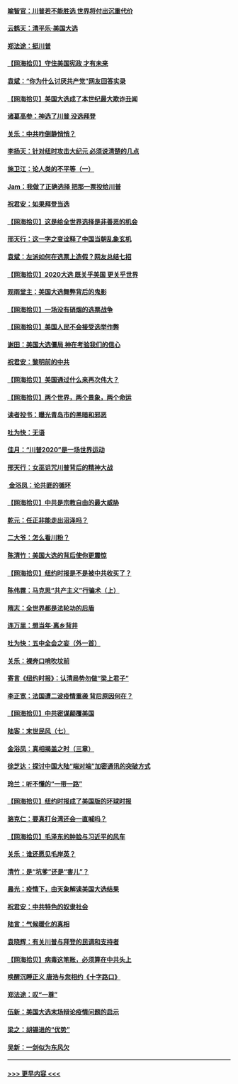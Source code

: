#### [喻智官：川普若不能胜选 世界将付出沉重代价](../pages/nsc993/n12541352.md?t=11120351) 
#### [云鹤天：清平乐‧美国大选](../pages/nsc993/n12540916.md?t=11120351) 
#### [郑法途：挺川普](../pages/nsc993/n12540898.md?t=11120351) 
#### [【网海拾贝】守住美国宪政 才有未来](../pages/nsc993/n12540423.md?t=11120351) 
#### [袁斌：“你为什么讨厌共产党”网友回答实录](../pages/nsc993/n12540208.md?t=11120351) 
#### [【网海拾贝】美国大选成了本世纪最大欺诈丑闻](../pages/nsc993/n12538029.md?t=11120351) 
#### [诸葛高参：神选了川普 没选拜登](../pages/nsc993/n12537664.md?t=11120351) 
#### [关乐：中共咋倒静悄悄？](../pages/nsc993/n12537615.md?t=11120351) 
#### [李扬天：针对纽时攻击大纪元 必须说清楚的几点](../pages/nsc993/n12536001.md?t=11120351) 
#### [施卫江：论人类的不平等（一）](../pages/nsc993/n12535700.md?t=11120351) 
#### [Jam：我做了正确选择 把那一票投给川普](../pages/nsc993/n12535743.md?t=11120351) 
#### [祝君安：如果拜登当选](../pages/nsc993/n12535726.md?t=11120351) 
#### [【网海拾贝】这是给全世界选择是非善恶的机会](../pages/nsc993/n12535061.md?t=11120351) 
#### [邢天行：这一字之变诠释了中国当朝乱象玄机](../pages/nsc993/n12533446.md?t=11120351) 
#### [袁斌：左派如何在选票上造假？网友总结七招](../pages/nsc993/n12533180.md?t=11120351) 
#### [【网海拾贝】2020大选 既关乎美国 更关乎世界](../pages/nsc993/n12533161.md?t=11120351) 
#### [观雨堂主：美国大选舞弊背后的鬼影](../pages/nsc993/n12533153.md?t=11120351) 
#### [【网海拾贝】一场没有硝烟的选票战争](../pages/nsc993/n12531883.md?t=11120351) 
#### [【网海拾贝】美国人民不会接受选举作弊](../pages/nsc993/n12528850.md?t=11120351) 
#### [谢田：美国大选僵局 神在考验我们的信心](../pages/nsc993/n12527932.md?t=11120351) 
#### [祝君安：黎明前的中共](../pages/nsc993/n12524071.md?t=11120351) 
#### [【网海拾贝】美国通过什么来再次伟大？](../pages/nsc993/n12523844.md?t=11120351) 
#### [【网海拾贝】两个世界，两个景象，两个命运](../pages/nsc993/n12521419.md?t=11120351) 
#### [读者投书：曝光青岛市的黑暗和邪恶](../pages/nsc993/n12520988.md?t=11120351) 
#### [吐为快：无语](../pages/nsc993/n12518588.md?t=11120351) 
#### [佳月：“川普2020”是一场世界运动](../pages/nsc993/n12518581.md?t=11120351) 
#### [邢天行：女巫诅咒川普背后的精神大战](../pages/nsc993/n12517257.md?t=11120351) 
#### [ 金浴凤：论共匪的循环](../pages/nsc993/n12517133.md?t=11120351) 
#### [【网海拾贝】中共是宗教自由的最大威胁](../pages/nsc993/n12516879.md?t=11120351) 
#### [乾元：任正非能走出沼泽吗？](../pages/nsc993/n12515831.md?t=11120351) 
#### [二大爷：怎么看川粉？](../pages/nsc993/n12515820.md?t=11120351) 
#### [陈清竹：美国大选的背后使你更震惊](../pages/nsc993/n12515589.md?t=11120351) 
#### [【网海拾贝】纽约时报是不是被中共收买了？](../pages/nsc993/n12515122.md?t=11120351) 
#### [陈伟霆：马克思“共产主义”行骗术（上）](../pages/nsc993/n12510217.md?t=11120351) 
#### [隋志：全世界都是法轮功的后盾](../pages/nsc993/n12510636.md?t=11120351) 
#### [连万里：想当年‧离乡背井](../pages/nsc993/n12510623.md?t=11120351) 
#### [吐为快：五中全会之妄（外一首）](../pages/nsc993/n12510470.md?t=11120351) 
#### [关乐：裸奔口哨吹坟前](../pages/nsc993/n12510403.md?t=11120351) 
#### [寄言《纽约时报》：认清局势勿做“梁上君子”](../pages/nsc993/n12510042.md?t=11120351) 
#### [李正宽：法国遭二波疫情重袭 背后原因何在？](../pages/nsc993/n12509971.md?t=11120351) 
#### [【网海拾贝】中共密谋颠覆美国](../pages/nsc993/n12509816.md?t=11120351) 
#### [陆客：末世民风（七）](../pages/nsc993/n12507822.md?t=11120351) 
#### [金浴凤：真相揭盖之时（三章）](../pages/nsc993/n12507804.md?t=11120351) 
#### [徐芝达：探讨中国大陆“端对端”加密通讯的突破方式](../pages/nsc993/n12507682.md?t=11120351) 
#### [玲兰：听不懂的“一带一路”](../pages/nsc993/n12507669.md?t=11120351) 
#### [【网海拾贝】纽约时报成了美国版的环球时报](../pages/nsc993/n12507053.md?t=11120351) 
#### [骆克仁：要真打台湾还会一直喊吗？](../pages/nsc993/n12506843.md?t=11120351) 
#### [【网海拾贝】毛泽东的肿脸与习近平的风车](../pages/nsc993/n12504537.md?t=11120351) 
#### [关乐：谁还愿见毛岸英？](../pages/nsc993/n12503866.md?t=11120351) 
#### [清竹：是“坑爹”还是“害儿”？](../pages/nsc993/n12503034.md?t=11120351) 
#### [晨光：疫情下，由天象解读美国大选结果](../pages/nsc993/n12502536.md?t=11120351) 
#### [祝君安：中共特色的奴隶社会](../pages/nsc993/n12501529.md?t=11120351) 
#### [陆言：气候暖化的真相](../pages/nsc993/n12501183.md?t=11120351) 
#### [袁晓辉：有关川普与拜登的民调和支持者](../pages/nsc993/n12500433.md?t=11120351) 
#### [【网海拾贝】病毒这笔账，必须算在中共头上](../pages/nsc993/n12500320.md?t=11120351) 
#### [唤醒沉睡正义 唐浩与您相约《十字路口》](../pages/nsc993/n12497980.md?t=11120351) 
#### [郑法途：叹“一尊”](../pages/nsc993/n12498837.md?t=11120351) 
#### [伍新：美国大选末场辩论疫情问题的启示](../pages/nsc993/n12498829.md?t=11120351) 
#### [梁之：胡锡进的“优势”](../pages/nsc993/n12498780.md?t=11120351) 
#### [吴新：一剑似为东风欠](../pages/nsc993/n12498772.md?t=11120351) 

----
#### [ >>> 更早内容 <<< ](../indexes/nsc993-earlier.md)
